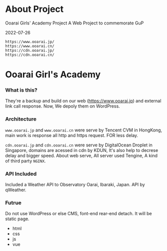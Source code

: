 # About Project
Ooarai Girls' Academy Project
A Web Project to commemorate GuP

2022-07-26
```
https://www.ooarai.jp/
https://www.ooarai.cn/
https://cdn.ooarai.jp/
https://cdn.ooarai.cn/
```
# Ooarai Girl's Academy

### What is this?
They're a backup and build on our web (https://www.ooarai.jp) and external link call response.
Now, We depoly them on WordPress.

### Architecture
`www.ooarai.jp` and `www.ooarai.cn` were serve by Tencent CVM in HongKong, main work is response all http and https request. FOR less delay.

`cdn.ooarai.jp` and `cdn.ooarai.cn` were serve by DigitalOcean Droplet in Singapore, domains are acessed in cdn by KDUN, It's also help to decrese delay and bigger speed.
About web serve, All server used Tengine, A kind of third party `NGINX`.

### API Included
Included a Weather API to Observatory Oarai, Ibaraki, Japan. API by qWeather.

### Futrue
Do not use WordPress or else CMS, font-end rear-end detach. It will be static page.
- html
- css
- js
- vue

